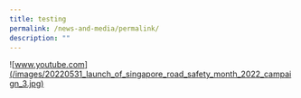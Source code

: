 ```yaml
---
title: testing
permalink: /news-and-media/permalink/
description: ""
---
```

![www.youtube.com](/images/20220531_launch_of_singapore_road_safety_month_2022_campaign_3.jpg)